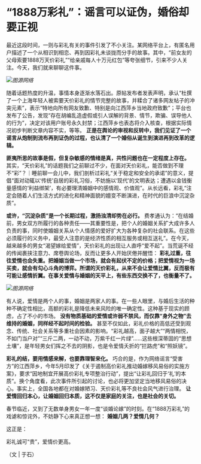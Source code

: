 # “1888万彩礼”：谣言可以证伪，婚俗却要正视

最近这段时间，一则与彩礼有关的事件引发了不小关注。某网络平台上，有匿名用户描述了一个从相识到相恋、再到因彩礼未谈拢而分手的故事。其中，“前女友的父母索要1888万天价彩礼”“给亲戚每人十万元红包”等夸张细节，引来不少人关注。今天，我们就来聊聊这件事。

![](https://inews.gtimg.com/newsapp_bt/0/15615873212/1000)_图源网络_

随着话题热度的升温，事情本身逐渐水落石出。原帖发布者发表声明，承认“杜撰了一个上海年轻人被索要天价彩礼的情节完整的故事，并糅合了诸多网友帖子的冲突元素”，表示“特地向所有网友致歉、特别是向江西萍乡当地政府致歉”；平台也发布了公告，发现“存在胡编乱造虚假或引人误解的背景、情节，欺骗、误导他人的行为”，决定对该用户账号永久封禁；江西萍乡也表态将介入核查，根据实际情况初步判断文章内容不实，等等。
**正是在舆论的审视和反转中，我们见证了一个谣言从炮制到流布再到证伪的过程，也认清了一个婚俗从诞生到演进再到改革的逻辑。**

**匪夷所思的故事是假，但复杂敏感的情绪是真，共性问题也在一定程度上存在。**
其实，“天价彩礼”的话题我们之前聊过不少，在面对天价彩礼，能否做到不理不“彩”？｜睡前聊一会儿中，我们剖析过彩礼“关于稳定和安全的承诺”的意义，提倡“面对动辄以‘传统’自居的彩礼习俗，不妨施以‘现代’的文明表达；遭遇以金钱衡量感情的‘利益绑架’，有必要理清婚姻中的感情观、价值观”。从长远看，彩礼“注定会随着人们生活方式的进化和精神面貌的嬗变不断演进，在时代的巨浪中沉淀杂质”。

**或许，“沉淀杂质”是一个长期过程，激扬浊清却势在必行。**
费孝通认为：“在结婚前，男女双方所履行的各种责任——其重要性是，把个人的婚姻关系扩大成许多人负责的事，同时使婚姻关系从个人情感的爱好扩大为各种复杂的社会联系。在这些必须履行的义务中，最受人注意的是经济性质的相互服务或相互送礼”。在今天，越来越多的男女“渴望嫁给爱情”，天价彩礼的出现让人直呼“爱不起”。当荒诞不经的传闻裹挟注意力、席卷舆论场，反而让更多人开始厌倦并醒悟：
**彩礼过重，往往爱情也会失重。把婚姻当做一个市场，就会有起伏不定的价格；把爱情视为一场买卖，就会有勾心斗角的博弈。所谓的天价彩礼，从来不会让爱情比翼，反而极有可能让感情折翼。在事关爱情与婚姻的天平上，有些东西交换不了，也衡量不了。**

![](https://inews.gtimg.com/newsapp_bt/0/15615873214/1000)_图源网络_

有人说，爱情是两个人的事，婚姻是两家人的事。在一些人眼里，与婚后生活的种种不确定性相比，高额的彩礼是降低未来风险的唯一确定性。这种基于现实的顾虑，占了不小的市场。
**没有物质基础的爱情或许弱不禁风，而仅靠“身外之物”去维持的婚姻，同样经不起时间的检验。**
甚至不仅如此，彩礼价格的高低还受到观念、传统、社会关系等多重社会因素的影响。“彩礼越高，面子越大”“两情相悦，不如门当户对”“三斤二两，一动不动，万紫千红一片绿”……这些根深蒂固的“思想土壤”，是年轻男女们挥之不去的阴影，也是令爱情夭折的“拦路虎”和“照妖镜”。

**彩礼的结，要用情感来解，也要靠理智来化。**
巧合的是，作为网络谣言“受害方”的江西萍乡，今年5月印发了《关于遏制高价彩礼推动婚嫁移风易俗的实施方案》，要求“因地制宜开展高价彩礼专项整治行动”，提出“让彩礼回归于‘礼’的本质”。换个角度看，此次事件所引起的讨论，也必将更加坚定当地移风易俗的决心。事实上，全国各地都在对婚嫁陋习、天价彩礼等不良社会风气进行治理。
**让爱情回归本心，让婚姻回归本质，这不仅是家庭的关注，也是社会的关切。**

春节临近，又到了无数单身男女一年一度“谈婚论嫁”的时刻。在“1888万彩礼”的戏谑和惊诧外，不妨静下心来真正想一想： **婚姻几两？爱情几何？**

这正是：

彩礼诚可“贵”，爱情价更高。

（文 | 于石）


